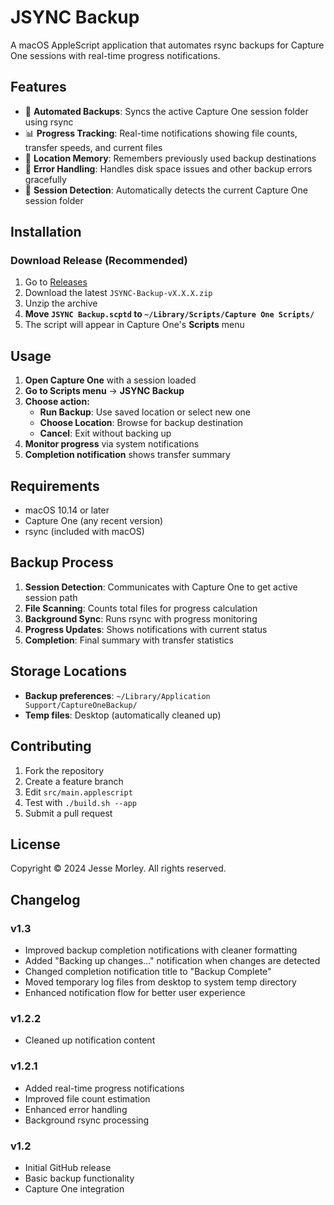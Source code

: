 # JSYNC Backup

A macOS AppleScript application that automates rsync backups for Capture One sessions with real-time progress notifications.

## Features

- 🔄 **Automated Backups**: Syncs the active Capture One session folder using rsync
- 📊 **Progress Tracking**: Real-time notifications showing file counts, transfer speeds, and current files
- 💾 **Location Memory**: Remembers previously used backup destinations
- 🚨 **Error Handling**: Handles disk space issues and other backup errors gracefully
- 🎯 **Session Detection**: Automatically detects the current Capture One session folder

## Installation

### Download Release (Recommended)
1. Go to [Releases](https://github.com/jessemorley/jsync/releases)
2. Download the latest `JSYNC-Backup-vX.X.X.zip`
3. Unzip the archive
4. **Move `JSYNC Backup.scptd` to `~/Library/Scripts/Capture One Scripts/`**
5. The script will appear in Capture One's **Scripts** menu

## Usage

1. **Open Capture One** with a session loaded
2. **Go to Scripts menu** → **JSYNC Backup**
3. **Choose action:**
   - **Run Backup**: Use saved location or select new one
   - **Choose Location**: Browse for backup destination
   - **Cancel**: Exit without backing up
4. **Monitor progress** via system notifications
5. **Completion notification** shows transfer summary

## Requirements

- macOS 10.14 or later
- Capture One (any recent version)
- rsync (included with macOS)

## Backup Process

1. **Session Detection**: Communicates with Capture One to get active session path
2. **File Scanning**: Counts total files for progress calculation
3. **Background Sync**: Runs rsync with progress monitoring
4. **Progress Updates**: Shows notifications with current status
5. **Completion**: Final summary with transfer statistics

## Storage Locations

- **Backup preferences**: `~/Library/Application Support/CaptureOneBackup/`
- **Temp files**: Desktop (automatically cleaned up)

## Contributing

1. Fork the repository
2. Create a feature branch
3. Edit `src/main.applescript`
4. Test with `./build.sh --app`
5. Submit a pull request

## License

Copyright © 2024 Jesse Morley. All rights reserved.

## Changelog

### v1.3
- Improved backup completion notifications with cleaner formatting
- Added "Backing up changes..." notification when changes are detected
- Changed completion notification title to "Backup Complete"
- Moved temporary log files from desktop to system temp directory
- Enhanced notification flow for better user experience

### v1.2.2
- Cleaned up notification content

### v1.2.1
- Added real-time progress notifications
- Improved file count estimation
- Enhanced error handling
- Background rsync processing

### v1.2
- Initial GitHub release
- Basic backup functionality
- Capture One integration